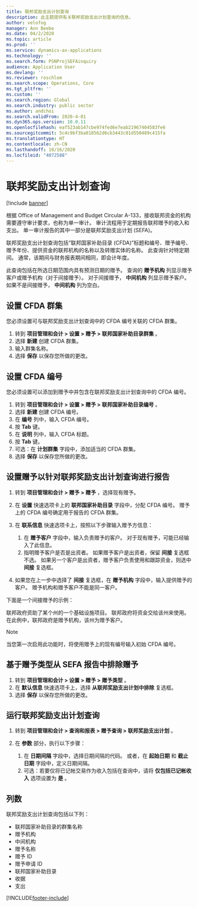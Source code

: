 ```yaml
---
title: 联邦奖励支出计划查询
description: 此主题提供有关联邦奖励支出计划查询的信息。
author: velofog
manager: Ann Beebe
ms.date: 04/2/2020
ms.topic: article
ms.prod: ''
ms.service: dynamics-ax-applications
ms.technology: ''
ms.search.form: PSNProjSEFAinquiry
audience: Application User
ms.devlang: ''
ms.reviewer: roschlom
ms.search.scope: Operations, Core
ms.tgt_pltfrm: ''
ms.custom: ''
ms.search.region: Global
ms.search.industry: public sector
ms.author: andchoi
ms.search.validFrom: 2020-4-01
ms.dyn365.ops.version: 10.0.11
ms.openlocfilehash: eaf523ab147cbe974fed6e7eab21967404583fe6
ms.sourcegitcommit: 5c4c9bf3ba018562d6cb3443c01d550489c415fa
ms.translationtype: HT
ms.contentlocale: zh-CN
ms.lasthandoff: 10/16/2020
ms.locfileid: "4072588"
---
```

# <a name="schedule-of-expenditures-of-federal-awards-inquiry"></a>联邦奖励支出计划查询

[!include [banner](../includes/banner.md)]

根据 Office of Management and Budget Circular A-133，接收联邦资金的机构需要遵守审计要求，也称为单一审计。 审计流程用于定期报告联邦赠予的收入和支出。 单一审计报告的其中一部分是联邦奖励支出计划 (SEFA)。

联邦奖励支出计划查询包括“联邦国家补助目录 (CFDA)”标题和编号、赠予编号、赠予年份、提供资金的联邦机构的名称以及转赠实体的名称。 此查询针对特定期间。 通常，该期间与财务报表期间相同，即会计年度。

此查询包括在所选日期范围内具有预测日期的赠予。 查询的 **赠予机构** 列显示赠予客户或赠予机构（对于间接赠予）。 对于间接赠予， **中间机构** 列显示赠予客户。 如果不是间接赠予， **中间机构** 列为空白。

## <a name="set-up-the-cfda-clusters"></a>设置 CFDA 群集

您必须设置可与联邦奖励支出计划查询中的 CFDA 编号关联的 CFDA 群集。

1. 转到 **项目管理和会计 \> 设置 \> 赠予 \> 联邦国家补助目录群集** 。
2. 选择 **新建** 创建 CFDA 群集。
3. 输入群集名称。
4. 选择 **保存** 以保存您所做的更改。

## <a name="set-up-cfda-numbers"></a>设置 CFDA 编号

您必须设置可以添加到赠予中并包含在联邦奖励支出计划查询中的 CFDA 编号。

1. 转到 **项目管理和会计 \> 设置 \> 赠予 \> 联邦国家补助目录编号** 。
2. 选择 **新建** 创建 CFDA 编号。
3. 在 **编号** 列中，输入 CFDA 编号。
4. 按 **Tab** 键。
5. 在 **说明** 列中，输入 CFDA 标题。
6. 按 **Tab** 键。
7. 可选：在 **计划群集** 字段中，添加适当的 CFDA 群集。
8. 选择 **保存** 以保存您所做的更改。

## <a name="set-up-grants-to-report-for-the-schedule-of-expenditures-of-federal-awards-inquiry"></a>设置赠予以针对联邦奖励支出计划查询进行报告

1. 转到 **项目管理和会计 \> 赠予 \> 赠予** ，选择现有赠予。
2. 在 **设置** 快速选项卡上的 **联邦国家补助目录** 字段中，分配 CFDA 编号。 赠予上的 CFDA 编号确定用于报告的 CFDA 群集。
3. 在 **联系信息** 快速选项卡上，按照以下步骤输入赠予方信息：

    1. 在 **赠予客户** 字段中，输入负责赠予的客户。 对于现有赠予，可能已经输入了此信息。
    2. 指明赠予客户是否是出资者。 如果赠予客户是出资者，保留 **间接** 复选框不选。 如果另一个客户是出资者，赠予客户负责使用和跟踪资金，则选中 **间接** 复选框。

4. 如果您在上一步中选择了 **间接** 复选框，在 **赠予机构** 字段中，输入提供赠予的客户。 赠予机构和赠予客户不能是同一客户。

下面是一个间接赠予的示例：

联邦政府资助了某个州的一个基础设施项目。 联邦政府将资金交给该州来使用。 在此例中，联邦政府是赠予机构，该州为赠予客户。

> [!NOTE] 
> 当您第一次启用此功能时，将使用赠予上的现有编号输入初始 CFDA 编号。

## <a name="exclude-grants-from-sefa-reporting-based-on-the-grant-type"></a>基于赠予类型从 SEFA 报告中排除赠予

1. 转到 **项目管理和会计 \> 设置 \> 赠予 \> 赠予类型** 。
2. 在 **默认信息** 快速选项卡上，选择 **从联邦奖励支出计划中排除** 复选框。
3. 选择 **保存** 以保存您所做的更改。

## <a name="run-the-schedule-of-expenditures-of-federal-awards-inquiry"></a>运行联邦奖励支出计划查询

1. 转到 **项目管理和会计 \> 查询和报表 \> 赠予查询 \> 联邦奖励支出计划** 。
2. 在 **参数** 部分，执行以下步骤：

    1. 在 **日期间隔** 字段中，选择日期间隔的代码。 或者，在 **起始日期** 和 **截止日期** 字段中，定义日期间隔。
    2. 可选：若要仅将已记帐交易作为收入包括在查询中，请将 **仅包括已记帐收入** 选项设置为 **是** 。

## <a name="columns"></a>列数

联邦奖励支出计划查询包括以下列：

- 联邦国家补助目录的群集名称
- 赠予机构
- 中间机构
- 赠予名称
- 赠予 ID
- 赠予申请 ID
- 联邦国家补助目录
- 收据
- 支出


[!INCLUDE[footer-include](../includes/footer-banner.md)]